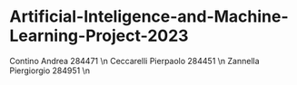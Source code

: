 # Artificial-Inteligence-and-Machine-Learning-Project-2023

Contino Andrea 284471 \n
Ceccarelli Pierpaolo 284451 \n
Zannella Piergiorgio 284951 \n
